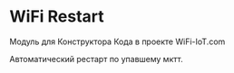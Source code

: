 WiFi Restart
============

Модуль для Конструктора Кода в проекте WiFi-IoT.com

Автоматический рестарт по упавшему мктт.
